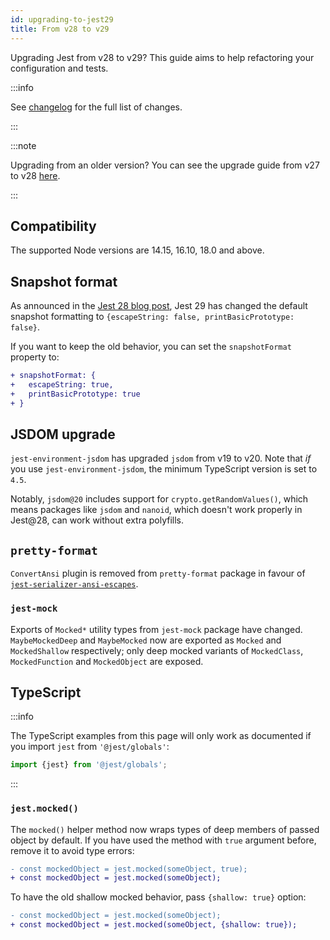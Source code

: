 ```yaml
---
id: upgrading-to-jest29
title: From v28 to v29
---
```


Upgrading Jest from v28 to v29? This guide aims to help refactoring your configuration and tests.

:::info

See [changelog](https://github.com/facebook/jest/blob/main/CHANGELOG.md#2900) for the full list of changes.

:::

:::note

Upgrading from an older version? You can see the upgrade guide from v27 to v28 [here](/docs/upgrading-to-jest28).

:::

## Compatibility

The supported Node versions are 14.15, 16.10, 18.0 and above.

## Snapshot format

As announced in the [Jest 28 blog post](/blog/2022/04/25/jest-28#future), Jest 29 has changed the default snapshot formatting to `{escapeString: false, printBasicPrototype: false}`.

If you want to keep the old behavior, you can set the `snapshotFormat` property to:

```diff
+ snapshotFormat: {
+   escapeString: true,
+   printBasicPrototype: true
+ }
```

## JSDOM upgrade

`jest-environment-jsdom` has upgraded `jsdom` from v19 to v20. Note that _if_ you use `jest-environment-jsdom`, the minimum TypeScript version is set to `4.5`.

Notably, `jsdom@20` includes support for `crypto.getRandomValues()`, which means packages like `jsdom` and `nanoid`, which doesn't work properly in Jest@28, can work without extra polyfills.

## `pretty-format`

`ConvertAnsi` plugin is removed from `pretty-format` package in favour of [`jest-serializer-ansi-escapes`](https://github.com/mrazauskas/jest-serializer-ansi-escapes).

### `jest-mock`

Exports of `Mocked*` utility types from `jest-mock` package have changed. `MaybeMockedDeep` and `MaybeMocked` now are exported as `Mocked` and `MockedShallow` respectively; only deep mocked variants of `MockedClass`, `MockedFunction` and `MockedObject` are exposed.

## TypeScript

:::info

The TypeScript examples from this page will only work as documented if you import `jest` from `'@jest/globals'`:

```ts
import {jest} from '@jest/globals';
```

:::

### `jest.mocked()`

The `mocked()` helper method now wraps types of deep members of passed object by default. If you have used the method with `true` argument before, remove it to avoid type errors:

```diff
- const mockedObject = jest.mocked(someObject, true);
+ const mockedObject = jest.mocked(someObject);
```

To have the old shallow mocked behavior, pass `{shallow: true}` option:

```diff
- const mockedObject = jest.mocked(someObject);
+ const mockedObject = jest.mocked(someObject, {shallow: true});
```
